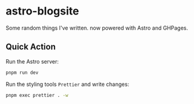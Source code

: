 # astro-blogsite

Some random things I've written. now powered with Astro and GHPages.

## Quick Action

Run the Astro server:

```bash
pnpm run dev
```

Run the styling tools `Prettier` and write changes:

```bash
pnpm exec prettier . -w
```
